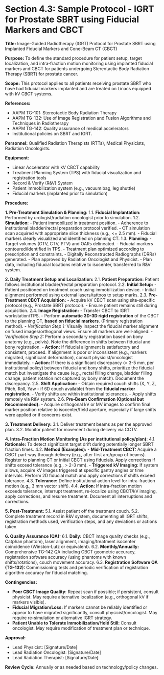 # Section 4.3: Sample Protocol - IGRT for Prostate SBRT using Fiducial Markers and CBCT

**Title:** Image-Guided Radiotherapy (IGRT) Protocol for Prostate SBRT using Implanted Fiducial Markers and Cone-Beam CT (CBCT)

**Purpose:** To define the standard procedure for patient setup, target localization, and intra-fraction motion monitoring using implanted fiducial markers and CBCT for patients undergoing Stereotactic Body Radiation Therapy (SBRT) for prostate cancer.

**Scope:** This protocol applies to all patients receiving prostate SBRT who have had fiducial markers implanted and are treated on Linacs equipped with kV CBCT systems.

**References:**
- AAPM TG-101: Stereotactic Body Radiation Therapy
- AAPM TG-132: Use of Image Registration and Fusion Algorithms and Techniques in Radiotherapy
- AAPM TG-142: Quality assurance of medical accelerators
- Institutional policies on SBRT and IGRT.

**Personnel:** Qualified Radiation Therapists (RTTs), Medical Physicists, Radiation Oncologists.

**Equipment:**
- Linear Accelerator with kV CBCT capability
- Treatment Planning System (TPS) with fiducial visualization and registration tools
- Record & Verify (R&V) System
- Patient immobilization system (e.g., vacuum bag, leg shuttle)
- Fiducial markers (implanted prior to simulation)

**Procedure:**

**1. Pre-Treatment Simulation & Planning:**
   1.1. **Fiducial Implantation:** Performed by urologist/radiation oncologist prior to simulation.
   1.2. **Simulation:**
       - Patient immobilized in treatment position.
       - Adherence to institutional bladder/rectal preparation protocol verified.
       - CT simulation scan acquired with appropriate slice thickness (e.g., <= 2.5 mm).
       - Fiducial markers clearly visualized and identified on planning CT.
   1.3. **Planning:**
       - Target volumes (GTV, CTV, PTV) and OARs delineated.
       - Fiducial markers contoured/identified in TPS.
       - Treatment plan optimized according to prescription and constraints.
       - Digitally Reconstructed Radiographs (DRRs) generated.
       - Plan approved by Radiation Oncologist and Physicist.
       - Plan data, including fiducial locations relative to isocenter, transferred to R&V system.

**2. Daily Treatment Setup and Localization:**
   2.1. **Patient Preparation:** Patient follows institutional bladder/rectal preparation protocol.
   2.2. **Initial Setup:**
       - Patient positioned on treatment couch using immobilization device.
       - Initial alignment performed using external lasers/tattoos to setup marks.
   2.3. **Pre-Treatment CBCT Acquisition:**
       - Acquire kV CBCT scan using site-specific protocol (e.g., Prostate SBRT protocol).
       - Ensure patient remains still during acquisition.
   2.4. **Image Registration:**
       - Transfer CBCT to IGRT workstation/TPS.
       - Perform **automatic 3D-3D rigid registration** of the CBCT to the planning CT, **based on fiducial markers**. (Primary registration method).
       - *Verification Step 1:* Visually inspect the fiducial marker alignment on fused images/orthogonal views. Ensure all markers are well-aligned.
       - *Verification Step 2:* Perform a secondary registration based on bony anatomy (e.g., pelvis). Note the difference in shifts between fiducial and bony registration.
       - **Action:** If fiducial alignment is satisfactory and consistent, proceed. If alignment is poor or inconsistent (e.g., markers migrated, significant deformation), consult physicist/oncologist immediately.
       - **Action:** If there is a significant discrepancy (> 3-5 mm, per institutional policy) between fiducial and bony shifts, prioritize the fiducial match but investigate the cause (e.g., rectal filling change, bladder filling change, patient rotation not captured by bony match). Document the discrepancy.
   2.5. **Shift Application:**
       - Obtain required couch shifts (X, Y, Z, Pitch, Roll, Yaw - if 6D couch available) from the **fiducial marker registration**.
       - Verify shifts are within institutional tolerances.
       - Apply shifts remotely via R&V system.
   2.6. **Pre-Beam Confirmation (Optional but Recommended):**
       - Acquire orthogonal kV or MV images to confirm final marker position relative to isocenter/field aperture, especially if large shifts were applied or if concerns exist.

**3. Treatment Delivery:**
   3.1. Deliver treatment beams as per the approved plan.
   3.2. Monitor patient for movement during delivery via CCTV.

**4. Intra-Fraction Motion Monitoring (As per institutional policy/plan):**
   4.1. **Rationale:** To detect significant target drift during potentially longer SBRT fraction times.
   4.2. **Method (Examples):**
       - **Mid-Treatment CBCT:** Acquire a CBCT part-way through delivery (e.g., after first arc/group of beams). Register to planning CT or initial CBCT using fiducials. Apply corrections if shifts exceed tolerance (e.g., > 2-3 mm).
       - **Triggered kV Imaging:** If system allows, acquire kV images triggered at specific gantry angles or time intervals. Perform 2D fiducial match and apply corrections if shifts exceed tolerance.
   4.3. **Tolerance:** Define institutional action level for intra-fraction motion (e.g., 3 mm vector shift).
   4.4. **Action:** If intra-fraction motion exceeds tolerance, interrupt treatment, re-localize using CBCT/kV imaging, apply corrections, and resume treatment. Document all interruptions and corrections.

**5. Post-Treatment:**
   5.1. Assist patient off the treatment couch.
   5.2. Complete treatment record in R&V system, documenting all IGRT shifts, registration methods used, verification steps, and any deviations or actions taken.

**6. Quality Assurance (QA):**
   6.1. **Daily:** CBCT image quality checks (e.g., Catphan phantom), laser alignment, imaging/treatment isocenter coincidence (Winston-Lutz or equivalent).
   6.2. **Monthly/Annually:** Comprehensive TG-142 QA including CBCT geometric accuracy, registration software accuracy (using phantoms with known shifts/rotations), couch movement accuracy.
   6.3. **Registration Software QA (TG-132):** Commissioning tests and periodic verification of registration algorithm accuracy for fiducial matching.

**Contingencies:**
- **Poor CBCT Image Quality:** Repeat scan if possible; if persistent, consult physicist. May require alternative localization (e.g., orthogonal kV if markers visible).
- **Fiducial Migration/Loss:** If markers cannot be reliably identified or appear to have migrated significantly, consult physicist/oncologist. May require re-simulation or alternative IGRT strategy.
- **Patient Unable to Tolerate Immobilization/Hold Still:** Consult oncologist. May require modification of treatment plan or technique.

**Approval:**
- Lead Physicist: [Signature/Date]
- Lead Radiation Oncologist: [Signature/Date]
- Lead Radiation Therapist: [Signature/Date]

**Review Cycle:** Annually or as needed based on technology/policy changes.

